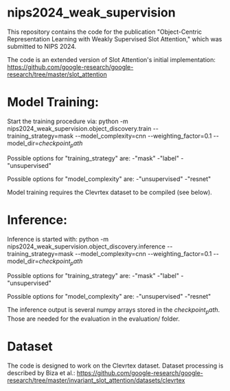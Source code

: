 # nips2024_weak_supervision
This repository contains the code for the publication "Object-Centric Representation Learning with Weakly Supervised Slot Attention," which was submitted to NIPS 2024.

The code is an extended version of Slot Attention's initial implementation: https://github.com/google-research/google-research/tree/master/slot_attention

# Model Training:
Start the training procedure via: 
python -m nips2024_weak_supervision.object_discovery.train --training_strategy=mask --model_complexity=cnn --weighting_factor=0.1 --model_dir=$checkpoint_path$

Possible options for "training_strategy" are:
-"mask"
-"label"
-"unsupervised"

Possible options for "model_complexity" are:
-"unsupervised"
-"resnet"

Model training requires the Clevrtex dataset to be compiled (see below).

# Inference:
Inference is started with: 
python -m nips2024_weak_supervision.object_discovery.inference --training_strategy=mask --model_complexity=cnn --weighting_factor=0.1 --model_dir=$checkpoint_path$

Possible options for "training_strategy" are:
-"mask"
-"label"
-"unsupervised"

Possible options for "model_complexity" are:
-"unsupervised"
-"resnet"

The inference output is several numpy arrays stored in the $checkpoint_path$. Those are needed for the evaluation in the evaluation/ folder.


# Dataset
The code is designed to work on the Clevrtex dataset. Dataset processing is described by Biza et al.:
https://github.com/google-research/google-research/tree/master/invariant_slot_attention/datasets/clevrtex
